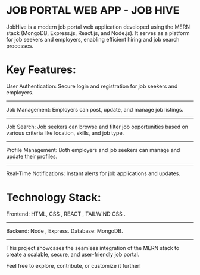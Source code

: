 # JOB PORTAL WEB APP - JOB HIVE

JobHive is a modern job portal web application developed using the MERN stack (MongoDB, Express.js, React.js, and Node.js). It serves as a platform for job seekers and employers, enabling efficient hiring and job search processes.

# Key Features:
User Authentication: Secure login and registration for job seekers and employers.
<hr>
Job Management: Employers can post, update, and manage job listings.
<hr>
Job Search: Job seekers can browse and filter job opportunities based on various criteria like location, skills, and job type.
<hr>
Profile Management: Both employers and job seekers can manage and update their profiles.
<hr>
Real-Time Notifications: Instant alerts for job applications and updates.

# Technology Stack:
Frontend: HTML, CSS , REACT , TAILWIND CSS .
<hr>
Backend: Node , Express.
Database: MongoDB.
<hr>
This project showcases the seamless integration of the MERN stack to create a scalable, secure, and user-friendly job portal.

Feel free to explore, contribute, or customize it further!
